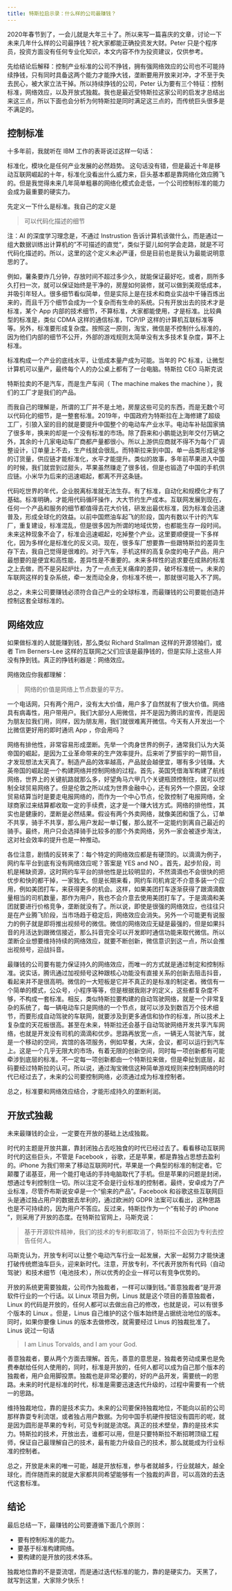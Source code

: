```yaml
---
title: 特斯拉启示录：什么样的公司最赚钱？
---
```



2020年春节到了，一会儿就是大年三十了。所以来写一篇喜庆的文章，讨论一下未来几年什么样的公司最挣钱？祝大家都能正确投资发大财。Peter 只是个程序员，投资方面没有任何专业化知识，本文内容不作为投资建议，仅供参考。

先给结论后解释：控制产业标准的公司不挣钱，拥有强网络效应的公司也不可能持续挣钱，只有同时具备这两个能力才能挣大钱，垄断要用开放来对冲，才不至于失去民心，被大家立法干掉。所以持续挣钱的公司，Peter 认为要有三个特征：控制标准，网络效应，以及开放式独裁。我也是最近受特斯拉这家公司的启发才总结出来这三点，所以下面也会分析为何特斯拉是同时满足这三点的，而传统巨头很多是不满足的。

## 控制标准

十多年前，我就听在 IBM 工作的表哥说过这样一句话：

标准化，模块化是任何产业发展的必然趋势。
这句话没有错，但是最近十年是移动互联网崛起的十年，标准化没看出什么威力来，巨头基本都是靠网络化效应腾飞的。但是我觉得未来几年简单粗暴的网络化模式会走低，一个公司控制标准的能力会成为最重要的硬实力。

先定义一下什么是标准。我自己的定义是

> 可以代码化描述的细节

注：AI 的深度学习理念是，不通过 Instrustion 告诉计算机该做什么，而是通过一组大数据训练出计算机的”不可描述的直觉“，类似于婴儿如何学会走路，就是不可代码化描述的。所以，这里的这个定义未必严谨，但是目前也是我认为最能说明意思的了。

例如，薯条要炸几分钟，存放时间不超过多少久，就能保证最好吃，或者，厕所多久打扫一次，就可以保证始终是干净的，房屋如何装修，就可以做到美观低成本，并吸引年轻人。很多细节看似简单，但是实际上是在技术和商业实战中千锤百炼出来的，而且千万个细节会成为一个复杂而有生命的系统。只有开放出去的技术才是标准，某个 App 内部的技术细节，不算标准，大家都能使用，才是标准。比较典型的标准是，类似 CDMA 这样的通信标准，TCP/IP 这样的计算机互联标准等等。另外，标准要形成复杂度。按照这一原则，淘宝，微信是不控制什么标准的，因为他们内部的细节不公开，外部的游戏规则太简单没有太多技术复杂度，算不上标准。

标准构成一个产业的底线水平，让低成本量产成为可能。当年的 PC 标准，让微型计算机可以量产，最终每个人的办公桌上都有了一台电脑。特斯拉 CEO 马斯克说

特斯拉卖的不是汽车，而是生产车间（ The machine makes the machine ），我们的工厂才是我们的产品。

而我自己的理解是，所谓的工厂并不是土地，房屋这些可见的东西，而是无数个可以代码化的细节，是一整套标准。2019年，中国政府为特斯拉在上海修建了超级工厂，引狼入室的目的就是要提升中国整个的电动车产业水平。电动车补贴国家搞了很多年，换来的却是一个没有标准的市场。除了蔚来和小鹏能达到年交付万辆之外，其余的十几家电动车厂商都产量都很小。所以上游供应商就不得不为每个厂调整设计，订单量上不去，生产线就会很乱。而特斯拉来到中国，单一品类形成足够的订货量，供应链才能标准化，水平才能提升。类似的故事，多年前苹果进入中国的时候，我们就尝到过甜头，苹果虽然赚走了很多钱，但是也锻造了中国的手机供应链。小米华为后来的迅速崛起，都离不开这条链。

代码吃世界的年代，企业脱离标准就无法生存。有了标准，自动化和规模化才有了基础。标准明确，才能用代码循环操作，大大节约生产成本。互联网发展到现在，任何一个产品和服务的细节都值得去花大价钱，研发出最优标准，因为标准会迅速普及，形成全球化的效益。以前中国燃油车起飞的阶段，国内有数以千计的汽车厂，重复建设，标准混乱，但是很多因为所谓的地域优势，也都能生存一段时间。未来这种现象不会了，标准会迅速崛起，吃掉整个产业。这里要顺便提一下多样化，因为多样化是标准化的反义词。现在，很多车厂想要靠一些跟特斯拉的差异生存下去，我自己觉得是很难的。对于汽车，手机这样的高复杂度的电子产品，用户最想要的是便宜和高性能，差异性是不重要的。未来多样性的追求要在成熟的标准之上去做，而不是另起炉灶，为了一点点无关痛痒的差异，破坏标准统一。未来的车联网这样的复杂系统，牵一发而动全身，你标准不统一，那就很可能入不了网。

总之，未来公司要赚钱必须符合自己产业的全球标准，而最赚钱的公司要能创造并控制这套全球标准的。

## 网络效应

如果做标准的人就能赚到钱，那么类似 Richard Stallman 这样的开源领袖们，或者 Tim Berners-Lee 这样的互联网之父们应该是最挣钱的，但是实际上这些人并没有挣到钱。真正的挣钱利器是：网络效应。

网络效应你我都理解：

> 网络的价值是网络上节点数量的平方。

一个电话网，只有两个用户，没有太大价值，用户多了自然就有了很大价值。网络具有病毒性，用户带用户。我们大部分人用微信，并不是因为腾讯的宣传，而是因为朋友拉我们用，同样，因为朋友用，我们就很难离开微信。今天有人开发出一个比微信更好用的即时通讯 App ，你会用吗？

网络有排他性，非常容易形成垄断。先举一个肉身世界的例子，通常我们认为大英帝国的崛起，是因为工业革命带来的生产效率提升。后来听了罗振宇的一期节目，才发现想法太天真了。制造产品的效率越高，产品就会越便宜，哪有多少钱赚。大英帝国的崛起是一个构建网络并控制网络的过程。首先，英国凭借海军构建了航线网络，世界上的关键航路就那么多，好望角马六甲几个关键瓶颈控制住，就可以控制全球贸易网络了。但是伦敦之所以成为世界金融中心，还有另外一个原因，全球贸易结算当时是要走电报网络的，而作为一个中心节点，伦敦控制了电报网络，全球商家过来结算都收取一定的手续费，这才是一个赚大钱方式。网络的排他性，其实也是健康的，垄断是必然结果。假设有两个外卖网络，就像美团和饿了么，订单不共享，骑手不共享，那么用户发起一单订餐，那么就不一定能约到离自己最近的骑手。最终，用户只会选择骑手比较多的那个外卖网络，另外一家会被逐步淘汰，这对社会效率的提升也是一种推动。

各位注意，剧情的反转来了：每个特定的网络效应都是有硬顶的。以滴滴为例子，网约车平台到底有没有网络效应呢？答案是 YES and NO 。首先，起步阶段，司机是稀缺资源，这时网约车平台的排他性是比较明显的，不然滴滴也不会很快的把优步和快的都干掉，一家独大。但是长期来看，网约车司机肯定不介意多装一个应用，例如美团打车，来获得更多的机会。这样，如果美团打车逐渐获得了跟滴滴数量相当的司机数量，那作为用户，我也不会介意去使用美团打车了。于是滴滴和美团就要进行价格竞争，垄断就没有了。所以说，即使是很强的网络效应，也往往只是在产业腾飞阶段，当市场趋于稳定后，网络效应会消失。另外一个可能更有说服力的例子就是即将推出视频号的微信。微信的网络效应无疑是最强的，但是如果抖音的月活达到跟微信接近，那么抖音完全可以开发即时通信功能来取代微信。所以垄断企业想要维持持续的网络效应，就要不断创新，微信意识到这一点，所以会推出视频号，迎战抖音。

最赚钱的公司要有能力保证持久的网络效应，而唯一的方式就是通过制定和控制标准。说实话，腾讯通过加视频号这种跟核心功能没有直接关系的创新去阻击抖音，看起来并不是很高明。微信的一大短板是它并不真正的是标准的制定者。微信有一个简单的模式，公众号，小程序等等，但是根据我刚才的定义，这些都复杂度不够，不构成一套标准。相反，类似特斯拉要构建的自动驾驶网络，就是一个非常复杂的系统了，每一辆电动车只是网络的一个节点，就可以涉及到数百万个技术细节，而要形成自动驾驶的车联网，就要涉及到更多通信和协作的标准，所以技术上复杂度的天花板很高。甚至在未来，特斯拉还会基于自动驾驶网络开发共享汽车网络，也就是开发没有司机的滴滴和优步。思路再放宽一点，一辆无人驾驶汽车，就是一个移动的空间，宾馆的各项服务，例如早餐，大床，会议，都可以运行到汽车上。这是一个几乎无限大的市场，有着无限的创新空间，同时每一项创新都有可能牵涉到底层的标准。不一定每一项创新都由一个特斯拉来做，但是牵扯到底层，起码要经过特斯拉的认可。所以说，通过淘宝微信这种简单游戏规则来控制网络的时代已经过去了，未来的公司要控制网络，必须通过成为标准控制者。

总之，标准要和网络效应结合，才能形成持久的垄断利润。

## 开放式独裁

未来最赚钱的企业，一定要在开放的基础上达成独裁。

时代的主题是开放共赢，靠封闭独占去吃独食的时代已经过去了。看看移动互联网时代的这些巨头，不管是 Facebook ，谷歌，还是苹果，都是靠独占思想去盈利的。iPhone 为我们带来了移动互联网时代，苹果是一个典型的标准的制定者。它颠覆了诺基亚，用一个能打电话的手持电脑取代了手机。但是苹果的问题是封闭，想通过专利控制住一切。所以注定不会是行业标准的控制者。最终，安卓成为了产业标准，尽管乔布斯说安卓是一个“偷来的产品”。Facebook 和谷歌这些互联网巨头是通过独占用户的数据去牟利的，通过欧洲的 GDPR 法案可以看出，这种思路也是不可持续的，因为用户不答应。反过来，特斯拉作为一个“有轮子的 iPhone ”，则采用了开放的态度。在特斯拉官网上，马斯克说：

> 基于开源软件精神，我们的技术的专利都取消了，特斯拉不会因为专利去控告任何人。

马斯克认为，开放专利可以让整个电动汽车行业一起发展，大家一起努力才能快速打破传统燃油车巨头，迎来新时代。注意，开放专利，不代表开放所有代码（自动驾驶）和技术细节（电池技术），所以优秀的企业一样可以有竞争优势的。

开放的系统更需要独裁，公司作为独裁者，一样可以赚到钱。”善意独裁者“是开源软件行业的一个行话。以 Linux 项目为例，Linus 就是这个项目的善意独裁者，Linux 的代码是开放的，任何人都可以去做出自己的修改，也就是说，可以有很多个版本的 Linux 。但是，Linus 自己维护的这个版本始终是占据统治地位的版本。同时，如果你要像 Linus 的版本去做修改，就需要经过 Linus 的独裁批准了。Linus 说过一句话

> I am Linus Torvalds, and I am your God.

善意独裁者，要从两个方面去理解。首先，善意的意思是，独裁者劳动成果也是免费奉献给任何人使用的，同时，标准是开放的，任何人都可以成为自己那个版本的独裁者，用户会用脚投票。独裁也是非常必要的，好的产品开发，需要统一的思路。未来的时代是标准的时代，标准是需要迅速迭代升级的，过程中需要有一个统一的思路。

维持独裁地位，靠的是技术实力。未来的公司要保持独裁地位，不能向以前的公司那样靠耍专利流氓，或者独占用户数据。为何中国手机硬件按钮没有圆形的呢，就是因为圆形是苹果的专利，可见专利就是流氓。真正的技术壁垒，靠的是技术实力。特斯拉的技术，开放出去，谁都可以用，但是只要特斯拉不断招聘顶级工程师，保证自己最理解自己的技术，最有能力升级自己的技术，那么就能成为行业标准的控制者。

总之，开放是未来的唯一可能，越是开放标准，参与者就越多，行业就越大，越全球化，而伴随而来的就是大家都共同希望能够有一个独裁的声音，可以高效的去迭代这套标准。

## 结论

最后总结一下，最赚钱的公司要遵循下面几个原则：

- 要有控制标准的能力。
- 要基于标准构建网络。
- 要构建的是开放的技术体系。

独裁地位靠的不是耍流氓，而是通过迭代标准的能力，靠的是硬实力。
天黑了，就写到这里，大家除夕快乐！
